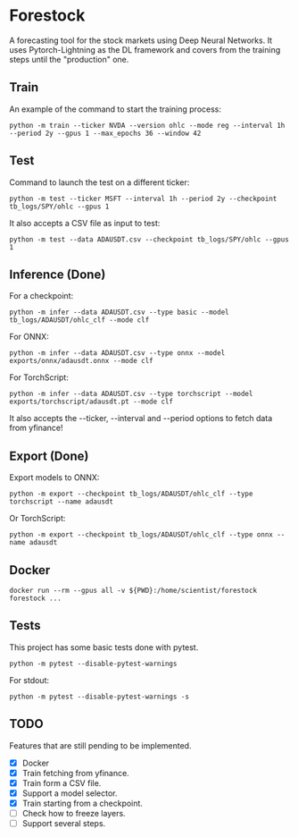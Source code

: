 # Forestock

A forecasting tool for the stock markets using Deep Neural Networks. It uses Pytorch-Lightning as the DL framework and covers from the training steps until the "production" one.

## Train
An example of the command to start the training process:

    python -m train --ticker NVDA --version ohlc --mode reg --interval 1h --period 2y --gpus 1 --max_epochs 36 --window 42

## Test
Command to launch the test on a different ticker:

    python -m test --ticker MSFT --interval 1h --period 2y --checkpoint tb_logs/SPY/ohlc --gpus 1

It also accepts a CSV file as input to test:

    python -m test --data ADAUSDT.csv --checkpoint tb_logs/SPY/ohlc --gpus 1

## Inference (Done)

For a checkpoint:

    python -m infer --data ADAUSDT.csv --type basic --model tb_logs/ADAUSDT/ohlc_clf --mode clf

For ONNX:

    python -m infer --data ADAUSDT.csv --type onnx --model exports/onnx/adausdt.onnx --mode clf

For TorchScript:

    python -m infer --data ADAUSDT.csv --type torchscript --model exports/torchscript/adausdt.pt --mode clf

It also accepts the --ticker, --interval and --period options to fetch data from yfinance!

## Export (Done)

Export models to ONNX:

    python -m export --checkpoint tb_logs/ADAUSDT/ohlc_clf --type torchscript --name adausdt

Or TorchScript:

    python -m export --checkpoint tb_logs/ADAUSDT/ohlc_clf --type onnx --name adausdt

## Docker

    docker run --rm --gpus all -v ${PWD}:/home/scientist/forestock forestock ...

## Tests
This project has some basic tests done with pytest.

    python -m pytest --disable-pytest-warnings

For stdout:

    python -m pytest --disable-pytest-warnings -s

## TODO

Features that are still pending to be implemented.

- [x] Docker
- [x] Train fetching from yfinance.
- [x] Train form a CSV file.
- [x] Support a model selector.
- [x] Train starting from a checkpoint.
- [ ] Check how to freeze layers.
- [ ] Support several steps.
